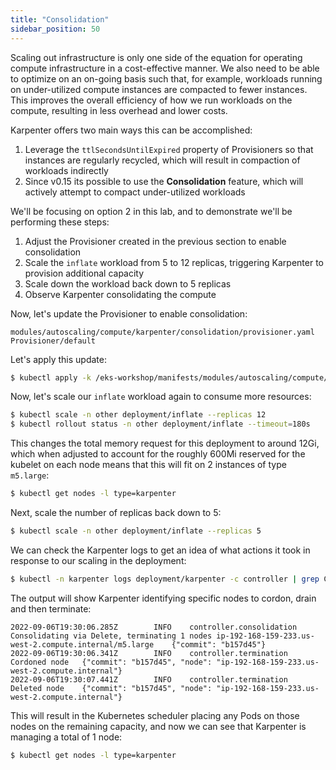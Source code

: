 ```yaml
---
title: "Consolidation"
sidebar_position: 50
---
```


Scaling out infrastructure is only one side of the equation for operating compute infrastructure in a cost-effective manner. We also need to be able to optimize on an on-going basis such that, for example, workloads running on under-utilized compute instances are compacted to fewer instances. This improves the overall efficiency of how we run workloads on the compute, resulting in less overhead and lower costs.

Karpenter offers two main ways this can be accomplished:

1. Leverage the `ttlSecondsUntilExpired` property of Provisioners so that instances are regularly recycled, which will result in compaction of workloads indirectly
2. Since v0.15 its possible to use the **Consolidation** feature, which will actively attempt to compact under-utilized workloads

We'll be focusing on option 2 in this lab, and to demonstrate we'll be performing these steps:

1. Adjust the Provisioner created in the previous section to enable consolidation
2. Scale the `inflate` workload from 5 to 12 replicas, triggering Karpenter to provision additional capacity
3. Scale down the workload back down to 5 replicas
4. Observe Karpenter consolidating the compute

Now, let's update the Provisioner to enable consolidation:

```kustomization
modules/autoscaling/compute/karpenter/consolidation/provisioner.yaml
Provisioner/default
```

Let's apply this update:

```bash
$ kubectl apply -k /eks-workshop/manifests/modules/autoscaling/compute/karpenter/consolidation
```

Now, let's scale our `inflate` workload again to consume more resources:

```bash
$ kubectl scale -n other deployment/inflate --replicas 12
$ kubectl rollout status -n other deployment/inflate --timeout=180s
```

This changes the total memory request for this deployment to around 12Gi, which when adjusted to account for the roughly 600Mi reserved for the kubelet on each node means that this will fit on 2 instances of type `m5.large`:

```bash
$ kubectl get nodes -l type=karpenter
```

Next, scale the number of replicas back down to 5:

```bash
$ kubectl scale -n other deployment/inflate --replicas 5
```

We can check the Karpenter logs to get an idea of what actions it took in response to our scaling in the deployment:

```bash test=false
$ kubectl -n karpenter logs deployment/karpenter -c controller | grep Consolidating -A 2
```

The output will show Karpenter identifying specific nodes to cordon, drain and then terminate:

```
2022-09-06T19:30:06.285Z        INFO    controller.consolidation        Consolidating via Delete, terminating 1 nodes ip-192-168-159-233.us-west-2.compute.internal/m5.large    {"commit": "b157d45"}
2022-09-06T19:30:06.341Z        INFO    controller.termination  Cordoned node   {"commit": "b157d45", "node": "ip-192-168-159-233.us-west-2.compute.internal"}
2022-09-06T19:30:07.441Z        INFO    controller.termination  Deleted node    {"commit": "b157d45", "node": "ip-192-168-159-233.us-west-2.compute.internal"}
```

This will result in the Kubernetes scheduler placing any Pods on those nodes on the remaining capacity, and now we can see that Karpenter is managing a total of 1 node:

```bash
$ kubectl get nodes -l type=karpenter
```
